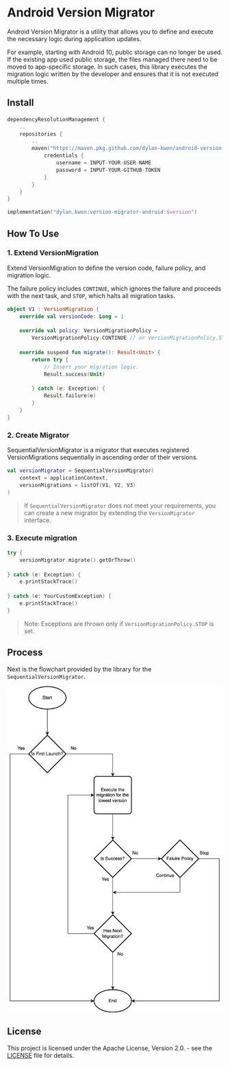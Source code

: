 # Android Version Migrator

Android Version Migrator is a utility that allows you to define and execute the necessary logic
during application
updates.

For example, starting with Android 10, public storage can no longer be used. If the existing app
used public storage,
the files managed there need to be moved to app-specific storage. In such cases, this library
executes the migration
logic written by the developer and ensures that it is not executed multiple times.

## Install

```kotlin
dependencyResolutionManagement {
    ..
    repositories {
        ..
        maven("https://maven.pkg.github.com/dylan-kwon/android-version-migrator") {
            credentials {
                username = INPUT-YOUR-USER-NAME
                password = INPUT-YOUR-GITHUB-TOKEN
            }
        }
    }
}
```

```kotlin
implementation("dylan.kwon:version-migrator-android:$version")
```

## How To Use

### 1. Extend VersionMigration

Extend VersionMigration to define the version code, failure policy, and migration logic.

The failure policy includes `CONTINUE`, which ignores the failure and proceeds with the next task,
and `STOP`, which
halts
all migration tasks.

```kotlin
object V1 : VersionMigration {
    override val versionCode: Long = 1

    override val policy: VersionMigrationPolicy =
        VersionMigrationPolicy.CONTINUE // or VersionMigrationPolicy.STOP

    override suspend fun migrate(): Result<Unit> {
        return try {
            // Insert your migration logic.
            Result.success(Unit)

        } catch (e: Exception) {
            Result.failure(e)
        }
    }
}
```

### 2. Create Migrator

SequentialVersionMigrator is a migrator that executes registered VersionMigrations sequentially in
ascending order of
their versions.

```kotlin
val versionMigrator = SequentialVersionMigrator(
    context = applicationContext,
    versionMigrations = listOf(V1, V2, V3)
)
```

> If `SequentialVersionMigrator` does not meet your requirements, you can create a new migrator by
> extending the
> `VersionMigrator` interface.

### 3. Execute migration

```kotlin
try {
    versionMigrator.migrate().getOrThrow()

} catch (e: Exception) {
    e.printStackTrace()

} catch (e: YourCustomException) {
    e.printStackTrace()
}
```

> Note: Exceptions are thrown only if `VersionMigrationPolicy.STOP` is set.

## Process

Next is the flowchart provided by the library for the `SequentialVersionMigrator`.

![flow-chart](./docs/res/flowchart.drawio.png)

## License

This project is licensed under the Apache License, Version 2.0. - see the [LICENSE](LICENSE.txt)
file for details.